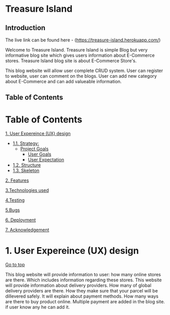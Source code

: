# Treasure Island
## Introduction

The live link can be found here - (https://treasure-island.herokuapp.com/)

Welcome to Treasure Island. Treasure Island is simple Blog but very informative blog site which gives users information about E-Commerce stores. Treasure Island blog site is about E-Commerce Store's. 

 This blog website will allow user complete CRUD system. User can register to website, user can comment on the blogs. User can add new category about E-Commerce and can add valueable information.

## Table of Contents

# Table of Contents
 [1. User Expereince (UX) design](#ux)
  - [1.1. Strategy:](#strategy)
    - [Project Goals](#project-goals)
        - [User Goals](#user-goals)
        - [User Expectation](#user-expectation)
  - [1.2. Structure](#structure)
  - [1.3. Skeleton](#skeleton)

 [2. Features](#features)

 [3.Technologies used](#technologies-used)

 [4.Testing](#testing)

 [5.Bugs](#bugs)

 [6. Deployment](#deployment)

 [7. Acknowledgement](#acknowledgement)

  <a name="ux"></a>
 # 1. User Expereince (UX) design
  [Go to top](#table-of-contents)

  This blog website will provide information to user: how many online stores are there. Which includes information regarding these stores. 
  This website will provide information about delivery providers. How many of global delivery providers are there. How they make sure that your parcel will be dillevered safely. It will explain about payment methods. How many ways are there to buy product online. Multiple payment are added in the blog site. if user know any he can add it.
